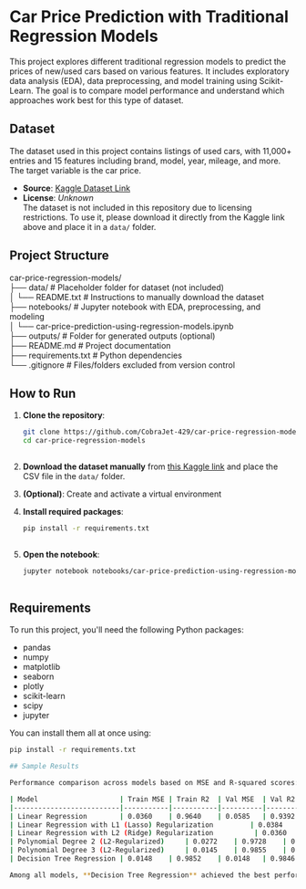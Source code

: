 # Car Price Prediction with Traditional Regression Models

This project explores different traditional regression models to predict the prices of new/used cars based on various features. It includes exploratory data analysis (EDA), data preprocessing, and model training using Scikit-Learn. The goal is to compare model performance and understand which approaches work best for this type of dataset.

## Dataset

The dataset used in this project contains listings of used cars, with 11,000+ entries and 15 features including brand, model, year, mileage, and more. The target variable is the car price.

- **Source**: [Kaggle Dataset Link](https://www.kaggle.com/datasets/CooperUnion/cardataset)
- **License**: *Unknown*  
  The dataset is not included in this repository due to licensing restrictions. To use it, please download it directly from the Kaggle link above and place it in a `data/` folder.

## Project Structure

car-price-regression-models/  
├── data/  # Placeholder folder for dataset (not included)  
│ └── README.txt  # Instructions to manually download the dataset  
├── notebooks/  # Jupyter notebook with EDA, preprocessing, and modeling  
│ └── car-price-prediction-using-regression-models.ipynb  
├── outputs/  # Folder for generated outputs (optional)  
├── README.md  # Project documentation  
├── requirements.txt  # Python dependencies  
└── .gitignore  # Files/folders excluded from version control  

## How to Run

1. **Clone the repository**:
   ```bash
   git clone https://github.com/CobraJet-429/car-price-regression-models.git 
   cd car-price-regression-models
                                                                          
2. **Download the dataset manually** from [this Kaggle link](https://www.kaggle.com/datasets/CooperUnion/cardataset) and place the CSV file in the `data/` folder.

3. **(Optional)**: Create and activate a virtual environment

4. **Install required packages**: 
   ```bash 
   pip install -r requirements.txt
                                                                            
5. **Open the notebook**: 
   ```bash 
   jupyter notebook notebooks/car-price-prediction-using-regression-models.ipynb
                 
## Requirements

To run this project, you'll need the following Python packages:

- pandas
- numpy
- matplotlib
- seaborn
- plotly
- scikit-learn
- scipy
- jupyter

You can install them all at once using:

```bash
pip install -r requirements.txt

## Sample Results

Performance comparison across models based on MSE and R-squared scores:

| Model                    | Train MSE | Train R2  | Val MSE  | Val R2   | Test MSE | Test R2  |
|--------------------------|-----------|-----------|----------|----------|----------|----------|
| Linear Regression        | 0.0360    | 0.9640    | 0.0585   | 0.9392   | 0.0662   | 0.9357   |
| Linear Regression with L1 (Lasso) Regularization         | 0.0384    | 0.9616    | 0.0620   | 0.9356   | 0.0701   | 0.9319   |
| Linear Regression with L2 (Ridge) Regularization          | 0.0360    | 0.9640    | 0.0585   | 0.9392   | 0.0662   | 0.9358   |
| Polynomial Degree 2 (L2-Regularized)     | 0.0272    | 0.9728    | 0.0427   | 0.9556   | 0.0512   | 0.9503   |
| Polynomial Degree 3 (L2-Regularized)     | 0.0145    | 0.9855    | 0.0353   | 0.9633   | 0.0325   | 0.9684   |
| Decision Tree Regression | 0.0148    | 0.9852    | 0.0148   | 0.9846   | 0.0199   | 0.9807   |

Among all models, **Decision Tree Regression** achieved the best performance on both validation and test sets.

